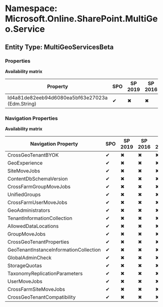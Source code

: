 # Namespace: Microsoft.Online.SharePoint.MultiGeo.Service
## Entity Type: MultiGeoServicesBeta

### Properties

**Availability matrix**

Property | SPO | SP 2019 | SP 2016 | SP 2013
----------|-----|---------|---------|--------
Id4a81de82eeb94d6080ea5bf63e27023a (Edm.String) | ✔ | ✖ | ✖ | ✖

### Navigation Properties

**Availability matrix**

Navigation Property | SPO | SP 2019 | SP 2016 | SP 2013
----------|-----|---------|---------|--------
CrossGeoTenantBYOK | ✔ | ✖ | ✖ | ✖
GeoExperience | ✔ | ✖ | ✖ | ✖
SiteMoveJobs | ✔ | ✖ | ✖ | ✖
ContentDbSchemaVersion | ✔ | ✖ | ✖ | ✖
CrossFarmGroupMoveJobs | ✔ | ✖ | ✖ | ✖
UnifiedGroups | ✔ | ✖ | ✖ | ✖
CrossFarmUserMoveJobs | ✔ | ✖ | ✖ | ✖
GeoAdministrators | ✔ | ✖ | ✖ | ✖
TenantInformationCollection | ✔ | ✖ | ✖ | ✖
AllowedDataLocations | ✔ | ✖ | ✖ | ✖
GroupMoveJobs | ✔ | ✖ | ✖ | ✖
CrossGeoTenantProperties | ✔ | ✖ | ✖ | ✖
GeoTenantInstanceInformationCollection | ✔ | ✖ | ✖ | ✖
GlobalAdminCheck | ✔ | ✖ | ✖ | ✖
StorageQuotas | ✔ | ✖ | ✖ | ✖
TaxonomyReplicationParameters | ✔ | ✖ | ✖ | ✖
UserMoveJobs | ✔ | ✖ | ✖ | ✖
CrossFarmSiteMoveJobs | ✔ | ✖ | ✖ | ✖
CrossGeoTenantCompatibility | ✔ | ✖ | ✖ | ✖
